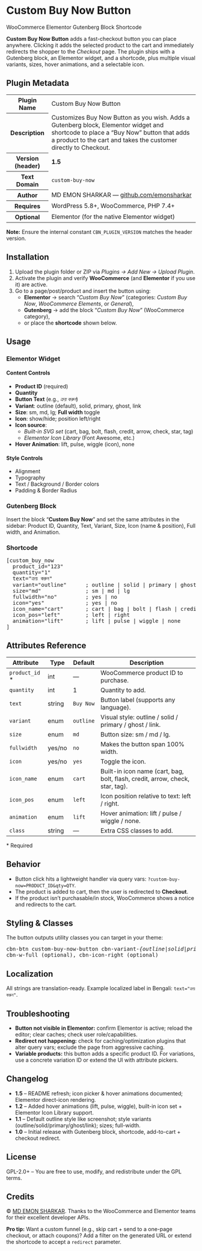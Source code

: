
<body>

  <h1>Custom Buy Now Button</h1>
  <p class="small">
    <span class="badge">WooCommerce</span>
    <span class="badge">Elementor</span>
    <span class="badge">Gutenberg Block</span>
    <span class="badge">Shortcode</span>
  </p>

  <p><strong>Custom Buy Now Button</strong> adds a fast-checkout button you can place anywhere. Clicking it
  adds the selected product to the cart and immediately redirects the shopper to the
  <em>Checkout</em> page. The plugin ships with a Gutenberg block, an Elementor widget, and a shortcode, plus
  multiple visual variants, sizes, hover animations, and a selectable icon.</p>

  <h2>Plugin Metadata</h2>
  <table>
    <tr><th>Plugin Name</th><td>Custom Buy Now Button</td></tr>
    <tr><th>Description</th><td>Customizes Buy Now Button as you wish. Adds a Gutenberg block, Elementor widget and shortcode to place a “Buy Now” button that adds a product to the cart and takes the customer directly to Checkout.</td></tr>
    <tr><th>Version (header)</th><td><strong>1.5</strong></td></tr>
    <tr><th>Text Domain</th><td><code>custom-buy-now</code></td></tr>
    <tr><th>Author</th><td>MD EMON SHARKAR — <a href="https://github.com/emonsharkar">github.com/emonsharkar</a></td></tr>
    <tr><th>Requires</th><td>WordPress 5.8+, WooCommerce, PHP 7.4+</td></tr>
    <tr><th>Optional</th><td>Elementor (for the native Elementor widget)</td></tr>
  </table>
  <p class="muted"><strong>Note:</strong> Ensure the internal constant <code>CBN_PLUGIN_VERSION</code> matches the header version.</p>

  <h2>Installation</h2>
  <ol>
    <li>Upload the plugin folder or ZIP via <em>Plugins → Add New → Upload Plugin</em>.</li>
    <li>Activate the plugin and verify <strong>WooCommerce</strong> (and <strong>Elementor</strong> if you use it) are active.</li>
    <li>Go to a page/post/product and insert the button using:
      <ul>
        <li><strong>Elementor</strong> → search “<em>Custom Buy Now</em>” (categories: <em>Custom Buy Now</em>, <em>WooCommerce Elements</em>, or <em>General</em>),</li>
        <li><strong>Gutenberg</strong> → add the block “<em>Custom Buy Now</em>” (WooCommerce category),</li>
        <li>or place the <strong>shortcode</strong> shown below.</li>
      </ul>
    </li>
  </ol>

  <h2>Usage</h2>

  <h3>Elementor Widget</h3>
  <div class="grid two">
    <div>
      <h4>Content Controls</h4>
      <ul>
        <li><strong>Product ID</strong> (required)</li>
        <li><strong>Quantity</strong></li>
        <li><strong>Button Text</strong> (e.g., <em>ক্রয় করুন</em>)</li>
        <li><strong>Variant</strong>: outline (default), solid, primary, ghost, link</li>
        <li><strong>Size</strong>: sm, md, lg; <strong>Full width</strong> toggle</li>
        <li><strong>Icon</strong>: show/hide; position left/right</li>
        <li><strong>Icon source</strong>:
          <ul>
            <li><em>Built-in SVG set</em> (cart, bag, bolt, flash, credit, arrow, check, star, tag)</li>
            <li><em>Elementor Icon Library</em> (Font Awesome, etc.)</li>
          </ul>
        </li>
        <li><strong>Hover Animation</strong>: lift, pulse, wiggle (icon), none</li>
      </ul>
    </div>
    <div>
      <h4>Style Controls</h4>
      <ul>
        <li>Alignment</li>
        <li>Typography</li>
        <li>Text / Background / Border colors</li>
        <li>Padding &amp; Border Radius</li>
      </ul>
    </div>
  </div>

  <h3>Gutenberg Block</h3>
  <p>Insert the block “<strong>Custom Buy Now</strong>” and set the same attributes in the sidebar:
  Product ID, Quantity, Text, Variant, Size, Icon (name &amp; position), Full width, and Animation.</p>

  <h3>Shortcode</h3>
  <pre>[custom_buy_now
  product_id="123"
  quantity="1"
  text="ক্রয় করুন"
  variant="outline"      ; outline | solid | primary | ghost | link
  size="md"              ; sm | md | lg
  fullwidth="no"         ; yes | no
  icon="yes"             ; yes | no
  icon_name="cart"       ; cart | bag | bolt | flash | credit | arrow | check | star | tag
  icon_pos="left"        ; left | right
  animation="lift"       ; lift | pulse | wiggle | none
]</pre>

  <h2>Attributes Reference</h2>
  <table>
    <thead>
      <tr><th>Attribute</th><th>Type</th><th>Default</th><th>Description</th></tr>
    </thead>
    <tbody>
      <tr><td><code>product_id</code> *</td><td>int</td><td>—</td><td>WooCommerce product ID to purchase.</td></tr>
      <tr><td><code>quantity</code></td><td>int</td><td>1</td><td>Quantity to add.</td></tr>
      <tr><td><code>text</code></td><td>string</td><td><code>Buy Now</code></td><td>Button label (supports any language).</td></tr>
      <tr><td><code>variant</code></td><td>enum</td><td><code>outline</code></td><td>Visual style: outline / solid / primary / ghost / link.</td></tr>
      <tr><td><code>size</code></td><td>enum</td><td><code>md</code></td><td>Button size: sm / md / lg.</td></tr>
      <tr><td><code>fullwidth</code></td><td>yes/no</td><td><code>no</code></td><td>Makes the button span 100% width.</td></tr>
      <tr><td><code>icon</code></td><td>yes/no</td><td><code>yes</code></td><td>Toggle the icon.</td></tr>
      <tr><td><code>icon_name</code></td><td>enum</td><td><code>cart</code></td><td>Built-in icon name (cart, bag, bolt, flash, credit, arrow, check, star, tag).</td></tr>
      <tr><td><code>icon_pos</code></td><td>enum</td><td><code>left</code></td><td>Icon position relative to text: left / right.</td></tr>
      <tr><td><code>animation</code></td><td>enum</td><td><code>lift</code></td><td>Hover animation: lift / pulse / wiggle / none.</td></tr>
      <tr><td><code>class</code></td><td>string</td><td>—</td><td>Extra CSS classes to add.</td></tr>
    </tbody>
  </table>
  <p class="small">* Required</p>

  <h2>Behavior</h2>
  <ul>
    <li>Button click hits a lightweight handler via query vars: <code>?custom-buy-now=PRODUCT_ID&amp;qty=QTY</code>.</li>
    <li>The product is added to cart, then the user is redirected to <strong>Checkout</strong>.</li>
    <li>If the product isn’t purchasable/in stock, WooCommerce shows a notice and redirects to the cart.</li>
  </ul>

  <h2>Styling &amp; Classes</h2>
  <p>The button outputs utility classes you can target in your theme:</p>
  <pre>cbn-btn custom-buy-now-button cbn-variant-<em>{outline|solid|primary|ghost|link}</em> cbn-size-<em>{sm|md|lg}</em> cbn-anim-<em>{lift|pulse|wiggle|none}</em>
cbn-w-full (optional), cbn-icon-right (optional)</pre>

  <h2>Localization</h2>
  <p>All strings are translation-ready. Example localized label in Bengali: <code>text="ক্রয় করুন"</code>.</p>

  <h2>Troubleshooting</h2>
  <ul>
    <li><strong>Button not visible in Elementor:</strong> confirm Elementor is active; reload the editor; clear caches; check user role/capabilities.</li>
    <li><strong>Redirect not happening:</strong> check for caching/optimization plugins that alter query vars; exclude the page from aggressive caching.</li>
    <li><strong>Variable products:</strong> this button adds a specific product ID. For variations, use a concrete variation ID or extend the UI with attribute pickers.</li>
  </ul>

  <h2>Changelog</h2>
  <ul>
    <li><strong>1.5</strong> – README refresh; icon picker &amp; hover animations documented; Elementor direct-icon rendering.</li>
    <li><strong>1.2</strong> – Added hover animations (lift, pulse, wiggle), built-in icon set + Elementor Icon Library support.</li>
    <li><strong>1.1</strong> – Default outline style like screenshot; style variants (outline/solid/primary/ghost/link); sizes; full-width.</li>
    <li><strong>1.0</strong> – Initial release with Gutenberg block, shortcode, add-to-cart + checkout redirect.</li>
  </ul>

  <h2>License</h2>
  <p>GPL-2.0+ – You are free to use, modify, and redistribute under the GPL terms.</p>

  <h2>Credits</h2>
  <p>© <a href="https://github.com/emonsharkar">MD EMON SHARKAR</a>. Thanks to the WooCommerce and Elementor teams for their excellent developer APIs.</p>

  <div class="callout">
    <strong>Pro tip:</strong> Want a custom funnel (e.g., skip cart + send to a one-page checkout, or attach coupons)? Add a filter on the generated URL or extend the shortcode to accept a <code>redirect</code> parameter.
  </div>

</body>
</html>
